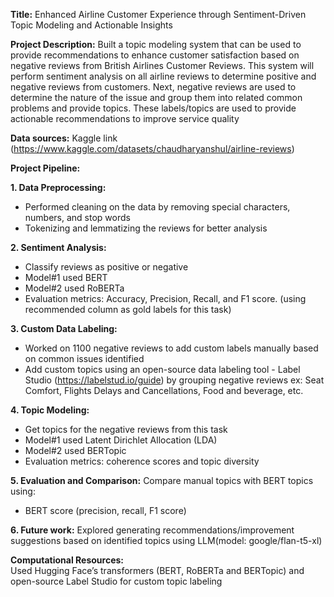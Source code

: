 **Title:** Enhanced Airline Customer Experience through Sentiment-Driven Topic Modeling and Actionable Insights 
 
**Project Description:** Built a topic modeling system that can be used to provide recommendations to enhance customer satisfaction based on negative reviews from British Airlines Customer Reviews. This system will perform sentiment analysis on all airline reviews to determine positive and negative reviews from customers. Next, negative reviews are used to determine the nature of the issue and group them into related common problems and provide topics. These labels/topics are used to provide actionable recommendations to improve service quality 
 
**Data sources:** Kaggle link (https://www.kaggle.com/datasets/chaudharyanshul/airline-reviews)
 
**Project Pipeline:**
 
**1.	Data Preprocessing:**  
* Performed cleaning on the data by removing special characters, numbers, and stop words
* Tokenizing and lemmatizing the reviews for better analysis
 
**2.	Sentiment Analysis:**
* Classify reviews as positive or negative
* Model#1 used BERT
* Model#2 used RoBERTa
* Evaluation metrics: Accuracy, Precision, Recall, and F1 score. (using recommended column as gold labels for this task) 

**3.	Custom Data Labeling:**
* Worked on 1100 negative reviews to add custom labels manually based on common issues identified
* Add custom topics using an open-source data labeling tool - Label Studio (https://labelstud.io/guide) by grouping negative reviews ex: Seat Comfort, Flights Delays and Cancellations, Food and beverage, etc.

**4.	Topic Modeling:**
* Get topics for the negative reviews from this task
* Model#1 used Latent Dirichlet Allocation (LDA)
* Model#2 used BERTopic
* Evaluation metrics: coherence scores and topic diversity
 
**5.	Evaluation and Comparison:** 
Compare manual topics with BERT topics using: 
* BERT score (precision, recall, F1 score) 
 
**6.	Future work:** 
Explored generating recommendations/improvement suggestions based on identified topics using LLM(model: google/flan-t5-xl)  
 
**Computational Resources:**  
Used Hugging Face’s transformers (BERT, RoBERTa and BERTopic) and open-source Label Studio for custom topic labeling
